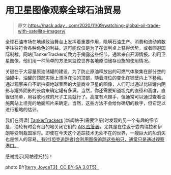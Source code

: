 # 用卫星图像观察全球石油贸易

> 原文:[https://hack aday . com/2020/11/09/watching-global-oil-trade-with-satellite-imagery/](https://hackaday.com/2020/11/09/watching-global-oil-trade-with-satellite-imagery/)

全球石油市场在地缘政治舞台上发挥着重要作用，隐瞒石油生产、消费和流动的数字往往符合各种角色的利益。这可能仅仅是为了在谈判桌上获得优势，或者回避国际制裁。网站[TankerTrackers]致力于揭露这些细节，通常来自开源情报。利用卫星图像，他们用一种简单的方法来监控世界各地原油储存设施的使用情况。

关键在于大容量原油储罐的建设。为了防止原油释放出的可燃气体聚集在部分空的油罐中，油罐的顶部实际上漂浮在油的顶部，随着液位的变化在钢壁内上下移动。通过观察来自不断拍摄地球表面的大量商业卫星的图像，人们可以通过比较罐内阴影与罐外阴影的长度来确定罐有多满。当然，你还需要知道坦克的直径和高度。直径很简单，用谷歌地球的尺子工具就行了。高度有点棘手，但通常可以通过查看设施网站上坦克的地面照片来确定。当然，这些方法不会给你确切的数字，但它足以进行粗略的估计。

我们在阅读[ [TankerTrackers](https://tankertrackers.com/news) ]新闻帖子(需要注册)时发现的另一个有趣的细节是，油轮有时会有目的地关闭它们的 [AIS 应答器](https://hackaday.com/2020/10/22/tracking-boats-and-ships-in-real-time-at-the-same-time/)，尤其是在往返于委内瑞拉和伊朗等受制裁国家时。即使在今天这个追踪技术无处不在的世界，一艘巨大的船消失也是惊人的容易[。有时[坦克追踪者]会利用图像追踪这些船只，通常只是通过观察港口。](https://hackaday.com/2020/02/26/just-how-can-you-lose-something-the-size-of-a-cargo-ship/)

感谢提示[阿帕德托特]！

photo BY[[terry Joyce](https://commons.wikimedia.org/w/index.php?title=User:Terryjoyce&action=edit&redlink=1 "User:Terryjoyce (page does not exist)")[T3】CC BY-SA 3.0T5】](https://creativecommons.org/licenses/by-sa/3.0/deed.en)